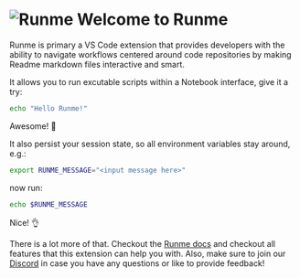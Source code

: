 
# ![Runme](https://runme.dev/runme_logo.svg "Runme") Welcome to Runme

Runme is primary a VS Code extension that provides developers with the ability to navigate workflows centered around code repositories by making Readme markdown files interactive and smart.

It allows you to run excutable scripts within a Notebook interface, give it a try:

```sh {"id":"01HF7B0KJDG9R0YG2H980BAF6P","interactive":"false"}
echo "Hello Runme!"
```

Awesome! 🎉

It also persist your session state, so all environment variables stay around, e.g.:

```sh {"id":"01HF7B0KJDG9R0YG2H9A8M9B3D"}
export RUNME_MESSAGE="<input message here>"
```

now run:

```sh {"id":"01HF7B0KJDG9R0YG2H9B675FB7","interactive":"false"}
echo $RUNME_MESSAGE
```

Nice! 👌

There is a lot more of that. Checkout the [Runme docs](https://runme.dev) and checkout all features that this extension can help you with. Also, make sure to join our [Discord](https://discord.gg/BQm8zRCBUY) in case you have any questions or like to provide feedback!
